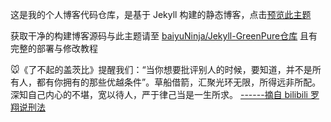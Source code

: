 这是我的个人博客代码仓库，是基于 Jekyll 构建的静态博客，点击[预览此主题](https://blog.1024bit.io)

获取干净的构建博客源码与此主题请至 [baiyuNinja/Jekyll-GreenPure仓库](https://github.com/baiyuNinja/Jekyll-GreenPure) 且有完整的部署与修改教程


🐭《了不起的盖茨比》提醒我们：“当你想要批评别人的时候，要知道，并不是所有人，都有你拥有的那些优越条件”。草船借箭，汇聚光环无限，所得远非所配。深知自己内心的不堪，宽以待人，严于律己当是一生所求。 [------摘自 bilibili 罗翔说刑法](https://space.bilibili.com/517327498)